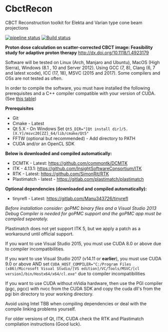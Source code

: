 # CbctRecon
CBCT Reconstruction toolkit for Elekta and Varian type cone beam projections

[![pipeline status](https://gitlab.com/agravgaard/cbctrecon/badges/master/pipeline.svg)](https://gitlab.com/agravgaard/cbctrecon/commits/WEPLVisualization)
[![Build status](https://ci.appveyor.com/api/projects/status/ek8g59aguufokj3q?svg=true)](https://ci.appveyor.com/project/agravgaard/cbctrecon)

**Proton dose calculation on scatter-corrected CBCT image: Feasibility study for adaptive proton therapy**
http://dx.doi.org/10.1118/1.4923179

Software will be tested on Linux (Arch, Manjaro and Ubuntu), MacOS (High Sierra), Windows (8.1 , 10 and Server 2012).
Using GCC (7, 8), Clang (6, 7 and latest xcode), ICC (17, 18), MSVC (2015 and 2017).
Some compilers and OSs are not tested as often.

In order to compile the software, you must have installed the following prerequisites and a C++ compiler compatible with your version of CUDA. (See [this table](https://gist.github.com/ax3l/9489132))

**Prerequisites**
 - Git
 - Cmake - Latest
 - Qt 5.X - On Windows Set `Qt5_DIR="[Qt install dir]/5.[X.Y]/msvc20[ZZ]_64/lib/cmake/Qt5"`
 - FFTW (optional but recommended) - Add directory to PATH
 - CUDA and/or an OpenCL SDK

**Below is downloaded and compiled automatically:**
 - DCMTK - Latest: https://github.com/commontk/DCMTK
 - ITK - 4.13.1: https://github.com/InsightSoftwareConsortium/ITK
 - RTK - Latest: https://github.com/SimonRit/RTK
 - Plastimatch - latest - https://gitlab.com/plastimatch/plastimatch

**Optional dependencies (downloaded and compiled automatically):**
 - tinyrefl - Latest: https://gitlab.com/Manu343726/tinyrefl

*Before installation consider:
goPMC binary files and a Visual Studio 2013 Debug Compiler is needed for goPMC support and the goPMC app must be compiled seperately.*

Plastimatch does not yet support ITK 5, but we apply a patch as a workaround until official support.

If you want to use Visual Studio 2015, you must use CUDA 8.0 or above due to compiler incompatibilities.

If you want to use Visual Studio 2017 (v14.11 or **earlier**), you must use CUDA 9.0 or above AND set `CUDA_HOST_COMPILER="C:/Program Files (x86)/Microsoft Visual Studio/[VS edition]/VC/Tools/MSVC/[cl version]/bin/Hostx64/x64/cl.exe"` due to compiler incompatibilities

If you want to use CUDA without nVidia hardware, then use the PGI compiler (pgc, pgcc) with nvcc from the CUDA SDK and copy the cuda dll's from the pgi bin directory to your working directory.

Avoid using Intel TBB when compiling dependencies or deal with the compile linking problems yourself.

For older versions of Qt, ITK, CUDA check the RTK and Plastimatch compilation instructions (Good luck).
